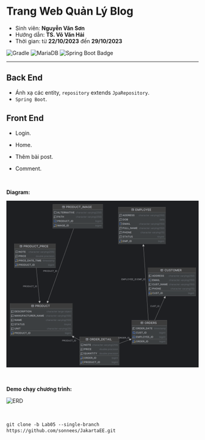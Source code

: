 # Trang Web Quản Lý Blog
- Sinh viên: **Nguyễn Văn Sơn**
- Hướng dẫn: **TS. Võ Văn Hải**
- Thời gian: từ **22/10/2023**  đến **29/10/2023**

![Gradle](https://img.shields.io/badge/Gradle-02303A.svg?style=for-the-badge&logo=Gradle&logoColor=black)
![MariaDB](https://img.shields.io/badge/MariaDB-003545?style=for-the-badge&logo=mariadb&logoColor=black)
![Spring Boot Badge](https://img.shields.io/badge/Spring%20Boot-6DB33F?logo=springboot&logoColor=fff&style=for-the-badge)

  <hr>

## Back End
- Ánh xạ các entity, `repository` extends `JpaRepository`. <br>
- `Spring Boot`.  <br>
## Front End
- Login.  <br>
- Home.  <br>
- Thêm bài post.  <br>
- Comment.  <br>

  <br>

**Diagram:**

  ![ERD](/img/Diagram.png)

<br>

**Demo chạy chương trình:**

  ![ERD](/img/Lab05.gif)
  
<br>

```git
git clone -b Lab05 --single-branch https://github.com/sonnees/JakartaEE.git
```

